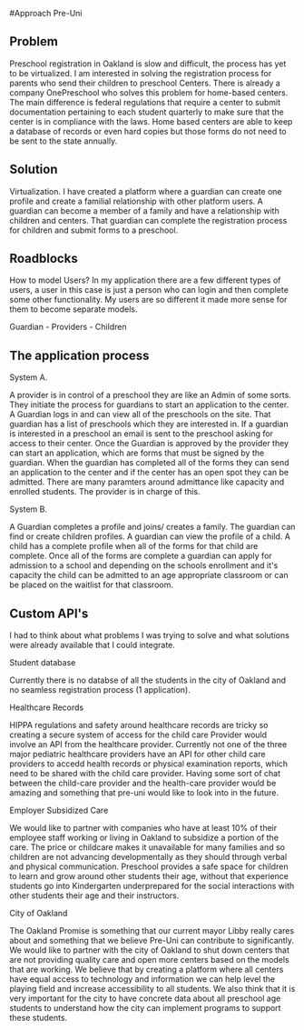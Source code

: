 #Approach
Pre-Uni

Problem
-
Preschool registration in Oakland is slow and difficult, the process has yet to be virtualized. I am interested in solving the registration process for parents who send their children to preschool Centers. There is already a company OnePreschool who solves this problem for home-based centers. The main difference is federal regulations that require a center to submit documentation pertaining to each student quarterly to make sure that the center is in compliance with the laws. Home based centers are able to keep a database of records or even hard copies but those forms do not need to be sent to the state annually. 

Solution
-
Virtualization. I have created a platform where a guardian can create one profile and create a familial relationship with other platform users. A guardian can become a member of a family and have a relationship with children and centers. That guardian can complete the registration process for children and submit forms to a preschool. 

Roadblocks
-
How to model Users?
In my application there are a few different types of users, a user in this case is just a person who can login and then complete some other functionality. My users are so different it made more sense for them to become separate models. 

Guardian - Providers - Children

The application process
---

System A.

A provider is in control of a preschool they are like an Admin of some sorts. They initiate the process for guardians to start an application to the center. A Guardian logs in and can view all of the preschools on the site. That guardian has a list of preschools which they are interested in. If a guardian is interested in a preschool an email is sent to the preschool asking for access to their center. Once the Guardian is approved by the provider they can start an application, which are forms that must be signed by the guardian. When the guardian has completed all of the forms they can send an application to the center and if the center has an open spot they can be admitted. There are many paramters around admittance like capacity and enrolled students. The provider is in charge of this. 

System B.

A Guardian completes a profile and joins/ creates a family. The guardian can find or create children profiles. A guardian can view the profile of a child. A child has a complete profile when all of the forms for that child are complete. Once all of the forms are complete a guardian can apply for admission to a school and depending on the schools enrollment and it's capacity the child can be admitted to an age appropriate classroom or can be placed on the waitlist for that classroom.

Custom API's
-
I had to think about what problems I was trying to solve and what solutions were already available that I could integrate. 

Student database

Currently there is no databse of all the students in the city of Oakland and no seamless registration process (1 application).

Healthcare Records

HIPPA regulations and safety around healthcare records are tricky so creating a secure system of access for the child care Provider would involve an API from the healthcare provider. Currently not one of the three major pediatric healthcare providers have an API for other child care providers to accedd health records or physical examination reports, which need to be shared with the child care provider. Having some sort of chat between the child-care provider and the health-care provider would be amazing and something that pre-uni would like to look into in the future.

Employer Subsidized Care

We would like to partner with companies who have at least 10% of their employee staff working or living in Oakland to subsidize a portion of the care. The price or childcare makes it unavailable for many families and so children are not advancing developmentally as they should through verbal and physical communication. Preschool provides a safe space for children to learn and grow around other students their age, without that experience students go into Kindergarten underprepared for the social interactions with other students their age and their instructors.

City of Oakland

The Oakland Promise is something that our current mayor Libby really cares about and something that we believe Pre-Uni can contribute to significantly. We would like to partner with the city of Oakland to shut down centers that are not providing quality care and open more centers based on the models that are working. We believe that by creating a platform where all centers have equal access to technology and information we can help level the playing field and increase accessibility to all students. We also think that it is very important for the city to have concrete data about all preschool age students to understand how the city can implement programs to support these students.

 
